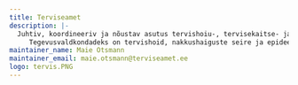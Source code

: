 ```yaml
---
title: Terviseamet
description: |-
  Juhtiv, koordineeriv ja nõustav asutus tervishoiu-, tervisekaitse- ja kemikaaliohutuse valdkonnas
     Tegevusvaldkondadeks on tervishoid, nakkushaiguste seire ja epideemiatõrje, keskkonnatervis, kemikaaliohutus ja meditsiiniseadmete ohutus
maintainer_name: Maie Otsmann
maintainer_email: maie.otsmann@terviseamet.ee
logo: tervis.PNG
---
```

